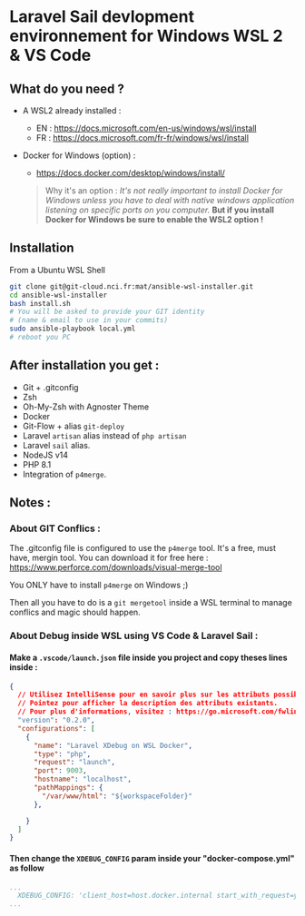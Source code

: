 # Laravel Sail devlopment environnement for Windows WSL 2 & VS Code

## What do you need ?
- A WSL2 already installed :
  - EN : https://docs.microsoft.com/en-us/windows/wsl/install
  - FR : https://docs.microsoft.com/fr-fr/windows/wsl/install

- Docker for Windows (option) :
  - https://docs.docker.com/desktop/windows/install/

  > Why it's an option : _It's not really important to install Docker for Windows unless you have to deal with native windows application listening on specific ports on you computer._
  **But if you install Docker for Windows be sure to enable the WSL2 option !**

## Installation
From a Ubuntu WSL Shell

```bash
git clone git@git-cloud.nci.fr:mat/ansible-wsl-installer.git
cd ansible-wsl-installer
bash install.sh
# You will be asked to provide your GIT identity
# (name & email to use in your commits)
sudo ansible-playbook local.yml
# reboot you PC
```

## After installation you get :
- Git + .gitconfig
- Zsh
- Oh-My-Zsh with Agnoster Theme
- Docker
- Git-Flow + alias `git-deploy`
- Laravel `artisan` alias instead of `php artisan`
- Laravel `sail` alias.
- NodeJS v14
- PHP 8.1
- Integration of `p4merge`.

## Notes :

### About GIT Conflics :

The .gitconfig file is configured to use the `p4merge` tool. It's a free, must have, mergin tool.
You can download it for free here : https://www.perforce.com/downloads/visual-merge-tool

You ONLY have to install `p4merge` on Windows ;)

Then all you have to do is a `git mergetool` inside a WSL terminal to manage conflics and magic should happen.

### About Debug inside WSL using VS Code & Laravel Sail :

#### Make a `.vscode/launch.json` file inside you project and copy theses lines inside :
```json
{
  // Utilisez IntelliSense pour en savoir plus sur les attributs possibles.
  // Pointez pour afficher la description des attributs existants.
  // Pour plus d'informations, visitez : https://go.microsoft.com/fwlink/?linkid=830387
  "version": "0.2.0",
  "configurations": [
    {
      "name": "Laravel XDebug on WSL Docker",
      "type": "php",
      "request": "launch",
      "port": 9003,
      "hostname": "localhost",
      "pathMappings": {
        "/var/www/html": "${workspaceFolder}"
      },

    }
  ]
}

```

#### Then change the `XDEBUG_CONFIG` param inside your "docker-compose.yml" as follow

```yaml
...
  XDEBUG_CONFIG: 'client_host=host.docker.internal start_with_request=yes idekey=VSCODE discover_client_host=true log_level=0'
...
```
